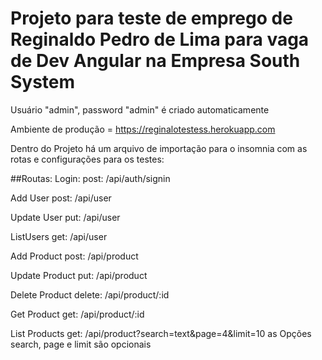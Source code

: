 # Projeto para teste de emprego de Reginaldo Pedro de Lima para vaga de Dev Angular na Empresa South System

Usuário "admin", password "admin" é criado automaticamente

Ambiente de produção = https://reginalotestess.herokuapp.com

Dentro do Projeto há um arquivo de importação para o insomnia com as rotas e configurações para os testes:

##Routas:
Login:
    post: /api/auth/signin

Add User
    post: /api/user

Update User
    put: /api/user

ListUsers
    get: /api/user


Add Product
    post: /api/product

Update Product
    put: /api/product

Delete Product
    delete: /api/product/:id

Get Product
    get: /api/product/:id

List Products
    get: /api/product?search=text&page=4&limit=10
    as Opções search, page e  limit são opcionais


